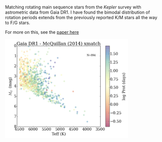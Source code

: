Matching rotating main sequence stars from the *Kepler* survey with astrometric data from Gaia DR1. I have found the bimodal distribution of rotation periods extends from the previously reported K/M stars all the way to F/G stars.

For more on this, see the [paper here](https://arxiv.org/abs/1610.08563)

<img src="fig.png" width=400px/>
